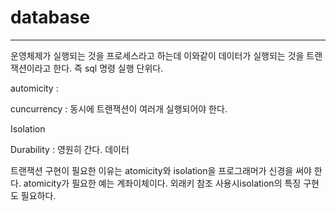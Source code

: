 # database

----------------------------------------

운영체제가 실행되는 것을 프로세스라고 하는데 이와같이 데이터가 실행되는 것을 트랜잭션이라고 한다. 즉 sql 명령 실행 단위다.



automicity : 

cuncurrency : 동시에 트랜잭션이 여러개 실행되어야 한다. 

Isolation

Durability : 영원히 간다. 데이터



트랜잭션 구현이 필요한 이유는 atomicity와 isolation을 프로그래머가 신경을 써야 한다. atomicity가 필요한 예는 계좌이체이다. 외래키 참조 사용시isolation의 특징 구현도 필요하다.





